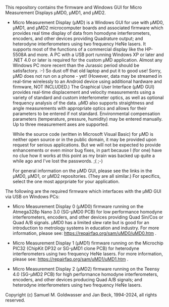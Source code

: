 This repository contains the firmware and Windows GUI for Micro Measurement Displays µMD0, µMD1, and µMD2.

* Micro Measurement Display (µMD) is a Windows GUI for use with µMD0, µMD1, and µMD2 microcomputer boards and associated firmware which provides real time display of data from homodyne interferometers, encoders, and other
  devices providing Quadrature output; and heterodyne interferometers using two frequency HeNe lasers.  It supports most of the functions of a commercial display like the HP-5508A and more.  A PC with a USB port running Windows XP
  or later and .NET 4.0 or later is required for the custom µMD application.  Almost any Windows PC more recent than the Jurassic period should be satisfactory. :-)  So dust off that old laptop and put it to good use! Sorry,
  µMD does not run on a phone - yet!  (However, data may be streamed in real-time wirelessly to an Android device using additional hardware and firmware, NOT INCLUDED.)  The Graphical User Interface (µMD GUI) provides
  real-time displacement and velocity measurements using a variety of standard and custom interferometer optics, as well as optional frequency analysis of the data.  µMD also supports straightness and angle measurements with
  appropriate optics and allows for their parameters to be entered if not standard.  Environmental compensation parameters (temperature, pressure, humidity) may be entered manually.  Up to three measurement axes are supported.

  While the source code (written in Microsoft Visual Basic) for µMD is neither open source or in the public domain, it may be provided upon request for serious applications.  But we will not be expected to provide
  enhancements or even minor bug fixes, in part because I (for one) have no clue how it works at this point as my brain was backed up quite a while ago and I've lost the passwords. ;( ;-)

  For general information on the µMD GUI, please see the links in the µMD0, µMD1, or µMD2 repositories.  (They are all similar.)  For specifics, select the one most apprpriate for your application.

The following are the required firmware which interfaces with the µMD GUI via USB on Windows PCs:

* Micro Measurement Display 0 (µMD0) firmware running on the Atmega328p Nano 3.0 (SG-µMD0 PCB) for low performance homodyne interferometers, encoders, and other devices providing Quad Sin/Cos or Quad A/B signals. µMD0 has a limited
   slew rate but is good for an introduction to metrology systems in education and industry.  For more information, please see: https://repairfaq.org/sam/uMD0/uMD0.htm .

* Micro Measurement Display 1 (µMD1) firmware running on the Microchip PIC32 (ChipKit DP32 or SG-µMD1 clone PCB) for heterodyne interferometers using two frequency HeNe lasers.  For more information, please see:
   https://repairfaq.org/sam/uMD1/uMD1.htm .

* Micro Measurement Display 2 (µMD2) firmware running on the Teensy 4.0 (SG-µMD2 PCB) for high performance homodyne interferometers, encoders, and other devices producing Quad A/B signals; and heterodyne interferometers using two frequency HeNe lasers.

Copyright (c) Samuel M. Goldwasser and Jan Beck, 1994-2024, all rights reserved.

